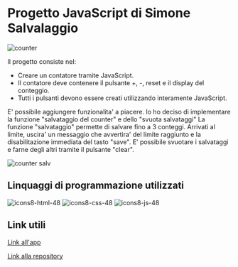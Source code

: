 # Progetto JavaScript di Simone Salvalaggio

![counter](https://user-images.githubusercontent.com/97759504/190250146-4a7cad67-9e51-40db-a197-47ae9ff14feb.png)

Il progetto consiste nel:
- Creare un contatore tramite JavaScript.
- Il contatore deve contenere il pulsante +, -, reset e il display del conteggio.
- Tutti i pulsanti devono essere creati utilizzando interamente JavaScript.

E' possibile aggiungere funzionalita' a piacere. Io ho deciso di implementare la funzione "salvataggio del counter" e dello "svuota salvataggi"
La funzione "salvataggio" permette di salvare fino a 3 conteggi. Arrivati al limite, uscira' un messaggio che avvertira' del limite raggiunto e la 
disabilitazione immediata del tasto "save". E' possibile svuotare i salvataggi e farne degli altri tramite il pulsante "clear".

![counter salv](https://user-images.githubusercontent.com/97759504/190251612-7d781ccd-e8f3-4859-bd7f-5d55ba31d185.png)


## Linquaggi di programmazione utilizzati

![icons8-html-48](https://user-images.githubusercontent.com/97759504/190253723-eabc9d02-7ad3-4042-9f17-666bb171ebc8.png)
![icons8-css-48](https://user-images.githubusercontent.com/97759504/190253728-77e4eb63-3fa9-423a-92c2-c6b53d92710f.png)
![icons8-js-48](https://user-images.githubusercontent.com/97759504/190253702-53b32473-a795-4f74-941c-a71c095cc74b.png)


## Link utili
[Link all'app](https://ss-counter-js.netlify.app/)

[Link alla repository](https://github.com/simonesalvalaggio/Progetto-JavaScript-di-Simone-Salvalaggio)
